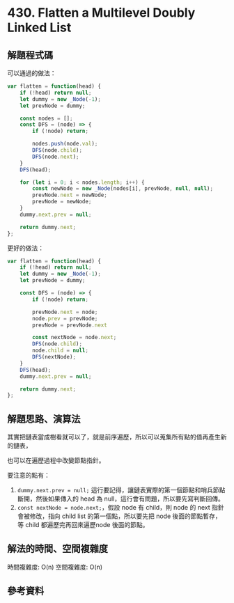 # 430. Flatten a Multilevel Doubly Linked List

## 解題程式碼

可以通過的做法：

```javascript
var flatten = function(head) {
    if (!head) return null;
    let dummy = new _Node(-1);
    let prevNode = dummy;

    const nodes = [];
    const DFS = (node) => {
        if (!node) return;

        nodes.push(node.val);
        DFS(node.child);
        DFS(node.next);
    }
    DFS(head);

    for (let i = 0; i < nodes.length; i++) {
        const newNode = new _Node(nodes[i], prevNode, null, null);
        prevNode.next = newNode;
        prevNode = newNode;
    }
    dummy.next.prev = null;

    return dummy.next;
};
```

更好的做法：

```javascript
var flatten = function(head) {
    if (!head) return null;
    let dummy = new _Node(-1);
    let prevNode = dummy;

    const DFS = (node) => {
        if (!node) return;

        prevNode.next = node;
        node.prev = prevNode;
        prevNode = prevNode.next

        const nextNode = node.next;
        DFS(node.child);
        node.child = null;
        DFS(nextNode);
    }
    DFS(head);
    dummy.next.prev = null;

    return dummy.next;
};
```

## 解題思路、演算法

其實把鏈表當成樹看就可以了，就是前序遍歷，所以可以蒐集所有點的值再產生新的鏈表，

也可以在遍歷過程中改變節點指針。

要注意的點有：

1. `dummy.next.prev = null;` 這行要記得，讓鏈表實際的第一個節點和哨兵節點斷開，然後如果傳入的 head 為 null，這行會有問題，所以要先寫判斷回傳。
2. `const nextNode = node.next;`，假設 node 有 child，則 node 的 next 指針會被修改，指向 child list 的第一個點，所以要先把 node 後面的節點暫存，等 child 都遍歷完再回來遍歷node 後面的節點。

## 解法的時間、空間複雜度

時間複雜度: O(n)
空間複雜度: O(n)

## 參考資料
